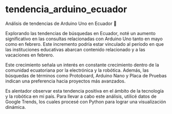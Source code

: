 # tendencia_arduino_ecuador
Análisis de tendencias de Arduino Uno en Ecuador 🤖  

Explorando las tendencias de búsquedas en Ecuador, noté un aumento significativo en las consultas relacionadas con Arduino Uno tanto en mayo como en febrero. Este incremento podría estar vinculado al período en que las instituciones educativas abarcan contenido relacionado y a las vacaciones en febrero.

Este crecimiento señala un interés en constante crecimiento dentro de la comunidad ecuatoriana por la electrónica y la robótica. Además, las búsquedas de términos como Protoboard, Arduino Nano y Placa de Pruebas indican una preferencia hacia proyectos más avanzados.

Es alentador observar esta tendencia positiva en el ámbito de la tecnología y la robótica en mi país. Para llevar a cabo este análisis, utilicé datos de Google Trends, los cuales procesé con Python para lograr una visualización dinámica. 
